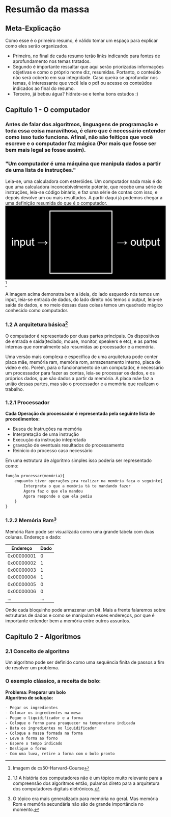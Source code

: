 # Resumão da massa

## Meta-Explicação
Como esse é o primeiro resumo, é válido tomar um espaço para explicar como eles serão organizados. 
- Primeiro, no final de cada resumo terão links indicando para fontes de aprofundamento nos temas tratados.
- Segundo é importante ressaltar que aqui serão priorizadas informações objetivas e como o próprio nome diz, resumidas. Portanto, o conteúdo não será coberto em sua integridade. Caso queira se aprofundar nos temas, é interessante que você leia o pdf ou acesse os conteúdos indicados ao final do resumo.
- Terceiro, já bebeu água? hidrate-se e tenha bons estudos :)

## Capitulo 1 - O computador
### Antes de falar dos algoritmos, linguagens de programação e toda essa coisa maravilhosa, é claro que é necessário entender como isso tudo funciona. Afinal, não são feitiços que você escreve e o computador faz mágica (Por mais que fosse ser bem mais legal se fosse assim).

### "Um computador é uma máquina que manipula dados a partir de uma lista de instruções."
Leia-se, uma calculadora com esteróides. Um computador nada mais é do que uma calculadora inconcebivelmente potente, que recebe uma série de instruções, leia-se código binário, e faz uma série de contas com isso, e depois devolve um ou mais resultados.
A partir daqui já podemos chegar a uma definição resumida do que é o computador.
![Entrada->Processamento->Saída imagem de cs50-Harvard](imagens/input_output.png)[^1]
[^1]: Imagem de cs50-Harvard-Course

A imagem acima demonstra bem a ideia, do lado esquerdo nós temos um input, leia-se entrada de dados, do lado direito nós temos o output, leia-se saída de dados, e no meio dessas duas coisas temos um quadrado mágico conhecido como computador.

### 1.2 A arquitetura básica[^2]
[^2]: 1.1 A história dos computadores não é um tópico muito relevante para a compreensão dos algoritmos então, pulamos direto para a arquitetura dos computadores digitais eletrônicos.

O computador é representado por duas partes principais. Os dispositivos de entrada e saída(teclado, mouse, monitor, speakers e etc), e as partes internas que normalmente são resumidas ao processador e a memória.

Uma versão mais complexa e específica de uma arquitetura pode conter placa mãe, memória ram, memória rom, armazenamento interno, placa de vídeo e etc. Porém, para o funcionamento de um computador, é necessário um processador para fazer as contas, leia-se processar os dados, e os próprios dados, que são dados a partir da memória. A placa mãe faz a união dessas partes, mas são o processador e a memória que realizam o trabalho.

### 1.2.1 Processador
**Cada Operação do processador é representada pela seguinte lista de procedimentos:**
- Busca de Instruções na memória
- Interpretação de uma instrução
- Execução da instrução intepretada
- gravação de eventuais resultados do processamento
- Reinicio do processo caso necessário

Em uma estrutura de algoritmo simples isso poderia ser representado como:

```
função processar(memória){
    enquanto tiver operações pra realizar na memória faça o seguinte{
        Interpreta o que a memória tá te mandando fazer
        Agora faz o que ela mandou
        Agora responde o que ela pediu
    }
}
```

### 1.2.2 Memória Ram[^3]
[^3]: O tópico era mais generalizado para memória no geral. Mas memória Rom e memória secundária não são de grande importância no momento.

Memória Ram pode ser visualizada como uma grande tabela com duas colunas. Endereço e dado:

| Endereço | Dado |
|----------|------|
|0x00000001|     0|
|0x00000002|     1|
|0x00000003|     1|
|0x00000004|     1|
|0x00000005|     0|
|0x00000006|     0|
|...|     ...|

Onde cada bloquinho pode armazenar um bit. Mais a frente falaremos sobre estruturas de dados e como se manipulam esses endereços, por que é importante entender bem a memória entre outros assuntos.

## Capitulo 2 - Algoritmos
### 2.1 Conceito de algoritmo
Um algoritmo pode ser definido como uma sequência finita de passos a fim de resolver um problema.

### O exemplo clássico, a receita de bolo:
**Problema: Preparar um bolo**<br>
**Algoritmo de solução:**
```
- Pegar os ingredientes
- Colocar os ingredientes na mesa
- Pegue o liquidificador e a forma
- Coloque o forno para preaquecer na temperatura indicada
- Bata os ingredientes no liquidificador
- Coloque a massa formada na forma
- Leve a forma ao forno
- Espere o tempo indicado
- Desligue o forno
- Com uma luva, retire a forma com o bolo pronto

```


